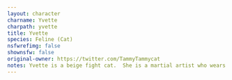 ```yaml
---
layout: character
charname: Yvette
charpath: yvette
title: Yvette
species: Feline (Cat)
nsfwrefimg: false
shownsfw: false
original-owner: https://twitter.com/TammyTammycat
notes: Yvette is a beige fight cat.  She is a martial artist who wears a blindfold at all times by choice (she can see just find but opts not to, to heighten her other senses).
---
```


